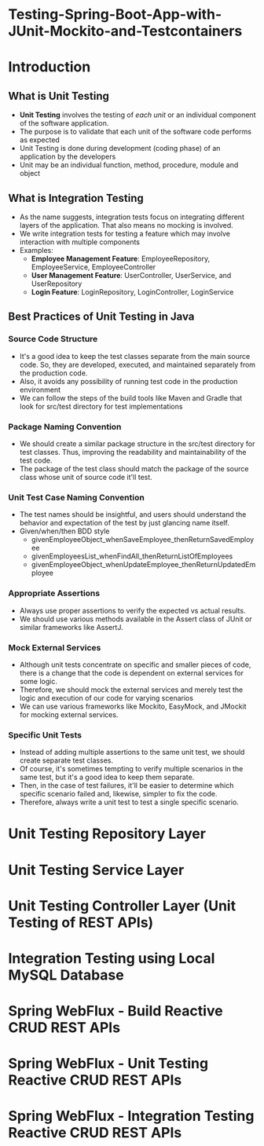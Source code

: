 # Testing-Spring-Boot-App-with-JUnit-Mockito-and-Testcontainers

# Introduction
## What is Unit Testing 
- **Unit Testing** involves the testing of *each unit* or an individual component of the software application.
- The purpose is to validate that each unit of the software code performs as expected
- Unit Testing is done during development (coding phase) of an application by the developers
- Unit may be an individual function, method, procedure, module and object

## What is Integration Testing
- As the name suggests, integration tests focus on integrating different layers of the application. That also means no mocking is involved.
- We write integration tests for testing a feature which may involve interaction with multiple components
- Examples:
  - **Employee Management Feature**: EmployeeRepository, EmployeeService, EmployeeController
  - **User Management Feature**: UserController, UserService, and UserRepository
  - **Login Feature**: LoginRepository, LoginController, LoginService

## Best Practices of Unit Testing in Java
### Source Code Structure
- It's a good idea to keep the test classes separate from the main source code. So, they are developed, executed, and maintained separately from the production code.
- Also, it avoids any possibility of running test code in the production environment
- We can follow the steps of the build tools like Maven and Gradle that look for src/test directory for test implementations

### Package Naming Convention
- We should create a similar package structure in the src/test  directory for test classes. Thus, improving the readability and maintainability of the test code.
- The package of the test class should match the package of the source class whose unit of source code it'll test.

### Unit Test Case Naming Convention
- The test names should be insightful, and users should understand the behavior and expectation of the test by just glancing name itself.
- Given/when/then BDD style
  - givenEmployeeObject_whenSaveEmployee_thenReturnSavedEmployee
  - givenEmployeesList_whenFindAll_thenReturnListOfEmployees
  - givenEmployeeObject_whenUpdateEmployee_thenReturnUpdatedEmployee

### Appropriate Assertions
- Always use proper assertions to verify the expected vs actual results. 
- We should use various methods available in the Assert class of JUnit or similar frameworks like AssertJ.

### Mock External Services
- Although unit tests concentrate on specific and smaller pieces of code, there is a change that the code is dependent on external services for some logic.
- Therefore, we should mock the external services and merely test the logic and execution of our code for varying scenarios
- We can use various frameworks like Mockito, EasyMock, and JMockit for mocking external services.

### Specific Unit Tests
- Instead of adding multiple assertions to the same unit test, we should create separate test classes.
- Of course, it's sometimes tempting to verify multiple scenarios in the same test, but it's a good idea to keep them separate.
- Then, in the case of test failures, it'll be easier to determine which specific scenario failed and, likewise, simpler to fix the code.
- Therefore, always write a unit test to test a single specific scenario.


# Unit Testing Repository Layer
# Unit Testing Service Layer
# Unit Testing Controller Layer (Unit Testing of REST APIs)
# Integration Testing using Local MySQL Database
# Spring WebFlux - Build Reactive CRUD REST APIs
# Spring WebFlux - Unit Testing Reactive CRUD REST APIs
# Spring WebFlux - Integration Testing Reactive CRUD REST APIs